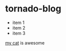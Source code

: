 # tornado-blog

- item 1
- item 2
- item 3


[my cat](http://google.com) is awesome

<script>
  bad_stuff()
</script>
